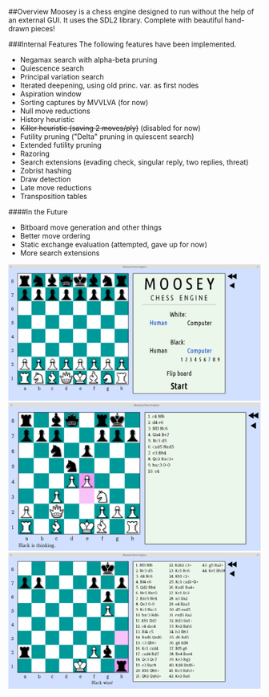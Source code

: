 ##Overview
Moosey is a chess engine designed to run without the help of an external GUI. It uses the SDL2 library. Complete with beautiful hand-drawn pieces!

###Internal Features
The following features have been implemented.
- Negamax search with alpha-beta pruning
- Quiescence search
- Principal variation search
- Iterated deepening, using old princ. var. as first nodes
- Aspiration window
- Sorting captures by MVVLVA (for now)
- Null move reductions
- History heuristic
- ~~Killer heuristic (saving 2 moves/ply)~~ (disabled for now)
- Futility pruning ("Delta" pruning in quiescent search)
- Extended futility pruning
- Razoring
- Search extensions (evading check, singular reply, two replies, threat)
- Zobrist hashing
- Draw detection
- Late move reductions
- Transposition tables

####In the Future
- Bitboard move generation and other things
- Better move ordering
- Static exchange evaluation (attempted, gave up for now)
- More search extensions

![Title screenshot](https://raw.githubusercontent.com/ChrisMoutsos/moosey/master/res/titlescreenshot.png)
![Screenshot](https://raw.githubusercontent.com/ChrisMoutsos/moosey/master/res/screenshot.png)
![Checkmate screenshot](https://raw.githubusercontent.com/ChrisMoutsos/moosey/master/res/checkmatescreenshot.png)
